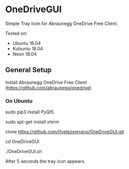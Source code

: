 # OneDriveGUI

Simple Tray Icon for Abraunegg OneDrive Free Client.

Tested on:
- Ubuntu 16.04
- Kubuntu 18.04
- Neon 18.04

## General Setup

Install Abraunegg OneDrive Free Client (https://github.com/abraunegg/onedrive)

### On Ubuntu

sudo pip3 install PyQt5

sudo apt-get install xterm

clone https://github.com/jfvelezserrano/OneDriveGUI.git

cd OneDriveGUI

./OneDriveGUI.sh

After 5 seconds the tray icon appears.
